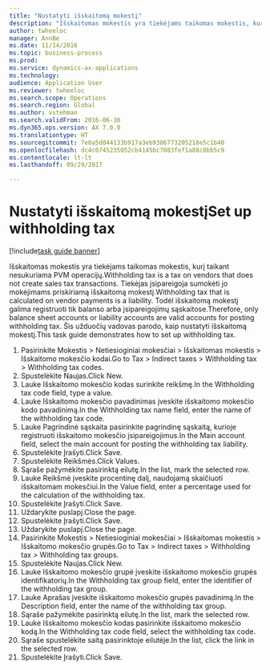 ```yaml
--- 
title: "Nustatyti išskaitomą mokestį"
description: "Išskaitomas mokestis yra tiekėjams taikomas mokestis, kurį taikant nesukuriama PVM operacijų."
author: twheeloc
manager: AnnBe
ms.date: 11/14/2016
ms.topic: business-process
ms.prod: 
ms.service: dynamics-ax-applications
ms.technology: 
audience: Application User
ms.reviewer: twheeloc
ms.search.scope: Operations
ms.search.region: Global
ms.author: vstehman
ms.search.validFrom: 2016-06-30
ms.dyn365.ops.version: AX 7.0.0
ms.translationtype: HT
ms.sourcegitcommit: 7e0a5d044133b917a3eb9386773205218e5c1b40
ms.openlocfilehash: dc4c0745235052cb4145bc7083fef1a88c8bb5c9
ms.contentlocale: lt-lt
ms.lasthandoff: 09/29/2017

---
```

# <a name="set-up-withholding-tax"></a><span data-ttu-id="c4b39-103">Nustatyti išskaitomą mokestį</span><span class="sxs-lookup"><span data-stu-id="c4b39-103">Set up withholding tax</span></span>

[!include[task guide banner](../../includes/task-guide-banner.md)]

<span data-ttu-id="c4b39-104">Išskaitomas mokestis yra tiekėjams taikomas mokestis, kurį taikant nesukuriama PVM operacijų.</span><span class="sxs-lookup"><span data-stu-id="c4b39-104">Withholding tax is a tax on vendors that does not create sales tax transactions.</span></span> <span data-ttu-id="c4b39-105">Tiekėjas įsipareigoja sumokėti jo mokėjimams priskiriamą išskaitomą mokestį.</span><span class="sxs-lookup"><span data-stu-id="c4b39-105">Withholding tax that is calculated on vendor payments is a liability.</span></span> <span data-ttu-id="c4b39-106">Todėl išskaitomą mokestį galima registruoti tik balanso arba įsipareigojimų sąskaitose.</span><span class="sxs-lookup"><span data-stu-id="c4b39-106">Therefore, only balance sheet accounts or liability accounts are valid accounts for posting withholding tax.</span></span> <span data-ttu-id="c4b39-107">Šis užduočių vadovas parodo, kaip nustatyti išskaitomą mokestį.</span><span class="sxs-lookup"><span data-stu-id="c4b39-107">This task guide demonstrates how to set up withholding tax.</span></span>

1. <span data-ttu-id="c4b39-108">Pasirinkite Mokestis > Netiesioginiai mokesčiai > Išskaitomas mokestis > Išskaitomo mokesčio kodai.</span><span class="sxs-lookup"><span data-stu-id="c4b39-108">Go to Tax > Indirect taxes > Withholding tax > Withholding tax codes.</span></span>
2. <span data-ttu-id="c4b39-109">Spustelėkite Naujas.</span><span class="sxs-lookup"><span data-stu-id="c4b39-109">Click New.</span></span>
3. <span data-ttu-id="c4b39-110">Lauke Išskaitomo mokesčio kodas surinkite reikšmę.</span><span class="sxs-lookup"><span data-stu-id="c4b39-110">In the Withholding tax code field, type a value.</span></span>
4. <span data-ttu-id="c4b39-111">Lauke Išskaitomo mokesčio pavadinimas įveskite išskaitomo mokesčio kodo pavadinimą.</span><span class="sxs-lookup"><span data-stu-id="c4b39-111">In the Withholding tax name field, enter the name of the withholding tax code.</span></span>
5. <span data-ttu-id="c4b39-112">Lauke Pagrindinė sąskaita pasirinkite pagrindinę sąskaitą, kurioje registruoti išskaitomo mokesčio įsipareigojimus.</span><span class="sxs-lookup"><span data-stu-id="c4b39-112">In the Main account field, select the main account for posting the withholding tax liability.</span></span>
6. <span data-ttu-id="c4b39-113">Spustelėkite Įrašyti.</span><span class="sxs-lookup"><span data-stu-id="c4b39-113">Click Save.</span></span>
7. <span data-ttu-id="c4b39-114">Spustelėkite Reikšmės.</span><span class="sxs-lookup"><span data-stu-id="c4b39-114">Click Values.</span></span>
8. <span data-ttu-id="c4b39-115">Sąraše pažymėkite pasirinktą eilutę.</span><span class="sxs-lookup"><span data-stu-id="c4b39-115">In the list, mark the selected row.</span></span>
9. <span data-ttu-id="c4b39-116">Lauke Reikšmė įveskite procentinę dalį, naudojamą skaičiuoti išskaitomam mokesčiui.</span><span class="sxs-lookup"><span data-stu-id="c4b39-116">In the Value field, enter a percentage used for the calculation of the withholding tax.</span></span>
10. <span data-ttu-id="c4b39-117">Spustelėkite Įrašyti.</span><span class="sxs-lookup"><span data-stu-id="c4b39-117">Click Save.</span></span>
11. <span data-ttu-id="c4b39-118">Uždarykite puslapį.</span><span class="sxs-lookup"><span data-stu-id="c4b39-118">Close the page.</span></span>
12. <span data-ttu-id="c4b39-119">Spustelėkite Įrašyti.</span><span class="sxs-lookup"><span data-stu-id="c4b39-119">Click Save.</span></span>
13. <span data-ttu-id="c4b39-120">Uždarykite puslapį.</span><span class="sxs-lookup"><span data-stu-id="c4b39-120">Close the page.</span></span>
14. <span data-ttu-id="c4b39-121">Pasirinkite Mokestis > Netiesioginiai mokesčiai > Išskaitomas mokestis > Išskaitomo mokesčio grupės.</span><span class="sxs-lookup"><span data-stu-id="c4b39-121">Go to Tax > Indirect taxes > Withholding tax > Withholding tax groups.</span></span>
15. <span data-ttu-id="c4b39-122">Spustelėkite Naujas.</span><span class="sxs-lookup"><span data-stu-id="c4b39-122">Click New.</span></span>
16. <span data-ttu-id="c4b39-123">Lauke Išskaitomo mokesčio grupė įveskite išskaitomo mokesčio grupės identifikatorių.</span><span class="sxs-lookup"><span data-stu-id="c4b39-123">In the Withholding tax group field, enter the identifier of the withholding tax group.</span></span>
17. <span data-ttu-id="c4b39-124">Lauke Aprašas įveskite išskaitomo mokesčio grupės pavadinimą.</span><span class="sxs-lookup"><span data-stu-id="c4b39-124">In the Description field, enter the name of the withholding tax group.</span></span>
18. <span data-ttu-id="c4b39-125">Sąraše pažymėkite pasirinktą eilutę.</span><span class="sxs-lookup"><span data-stu-id="c4b39-125">In the list, mark the selected row.</span></span>
19. <span data-ttu-id="c4b39-126">Lauke Išskaitomo mokesčio kodas pasirinkite išskaitomo mokesčio kodą.</span><span class="sxs-lookup"><span data-stu-id="c4b39-126">In the Withholding tax code field, select the withholding tax code.</span></span>
20. <span data-ttu-id="c4b39-127">Sąraše spustelėkite saitą pasirinktoje eilutėje.</span><span class="sxs-lookup"><span data-stu-id="c4b39-127">In the list, click the link in the selected row.</span></span>
21. <span data-ttu-id="c4b39-128">Spustelėkite Įrašyti.</span><span class="sxs-lookup"><span data-stu-id="c4b39-128">Click Save.</span></span>


